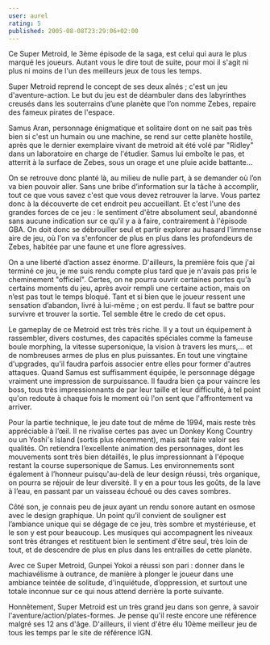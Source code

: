 ```yaml
---
user: aurel
rating: 5
published: 2005-08-08T23:29:06+02:00
---
```

Ce Super Metroid, le 3ème épisode de la saga, est celui qui aura le plus marqué les joueurs. Autant vous le dire tout de suite, pour moi il s'agit ni plus ni moins de l'un des meilleurs jeux de tous les temps.

Super Metroid reprend le concept de ses deux aînés ; c'est un jeu d'aventure-action. Le but du jeu est de déambuler dans des labyrinthes creusés dans les souterrains d’une planète que l’on nomme Zebes, repaire des fameux pirates de l'espace.

Samus Aran, personnage énigmatique et solitaire dont on ne sait pas très bien si c'est un humain ou une machine, se rend sur cette planète hostile, après que le dernier exemplaire vivant de metroid ait été volé par "Ridley" dans un laboratoire en charge de l'étudier.
Samus lui emboîte le pas, et atterrit à la surface de Zebes, sous un orage et une pluie acide battante…

On se retrouve donc planté là, au milieu de nulle part, à se demander où l’on va bien pouvoir aller. Sans une bribe d’information sur la tâche à accomplir, tout ce que vous savez c'est que vous devez retrouver la larve. Vous partez donc à la découverte de cet endroit peu accueillant.
Et c'est l'une des grandes forces de ce jeu : le sentiment d'être absolument seul, abandonné sans aucune indication sur ce qu'il y a à faire, contrairement à l'épisode GBA. On doit donc se débrouiller seul et partir explorer au hasard l'immense aire de jeu, où l'on va s'enfoncer de plus en plus dans les profondeurs de Zebes, habitée par une faune et une flore agressives.

On a une liberté d’action assez énorme. D'ailleurs, la première fois que j'ai terminé ce jeu, je me suis rendu compte plus tard que je n'avais pas pris le cheminement "officiel". Certes, on ne pourra ouvrir certaines portes qu'à certains moments du jeu, après avoir rempli une certaine action, mais on n’est pas tout le temps bloqué. Tant et si bien que le joueur ressent une sensation d’abandon, livré à lui-même ; on est perdu. Il faut se battre pour survivre et trouver la sortie. Tel semble être le credo de cet opus.

Le gameplay de ce Metroid est très très riche. Il y a tout un équipement à rassembler, divers costumes, des capacités spéciales comme la fameuse boule morphing, la vitesse supersonique, la vision à travers les murs,... et de nombreuses armes de plus en plus puissantes. En tout une vingtaine d'upgrades, qu'il faudra parfois associer entre elles pour former d'autres attaques. Quand Samus est suffisamment équipée, le personnage dégage vraiment une impression de surpuissance.
Il faudra bien ça pour vaincre les boss, tous très impressionnants de par leur taille et leur difficulté, à tel point qu'on redoute à chaque fois le moment où l'on sent que l'affrontement va arriver.

Pour la partie technique, le jeu date tout de même de 1994, mais reste très appréciable à l’œil. Il ne rivalise certes pas avec un Donkey Kong Country ou un Yoshi's Island (sortis plus récemment), mais sait faire valoir ses qualités. On retiendra l’excellente animation des personnages, dont les mouvements sont très bien détaillés, le plus impressionnant à l'époque restant la course supersonique de Samus. Les environnements sont également à l’honneur puisqu'au-delà de leur design réussi, très organique, on pourra se réjouir de leur diversité. Il y en a pour tous les goûts, de la lave à l’eau, en passant par un vaisseau échoué ou des caves sombres.

Côté son, je connais peu de jeux ayant un rendu sonore autant en osmose avec le design graphique. Un point qu’il convient de souligner est l’ambiance unique qui se dégage de ce jeu, très sombre et mystérieuse, et le son y est pour beaucoup. Les musiques qui accompagnent les niveaux sont très étranges et restituent bien le sentiment d'être seul, très loin de tout, et de descendre de plus en plus dans les entrailles de cette planète.

Avec ce Super Metroid, Gunpei Yokoi a réussi son pari : donner dans le machiavélisme à outrance, de manière à plonger le joueur dans une ambiance teintée de solitude, d'inquiétude, d’oppression, et surtout une totale inconnue sur ce qui nous attend derrière la porte suivante.

Honnêtement, Super Metroid est un très grand jeu dans son genre, à savoir l'aventure/action/plates-formes. Je pense qu'il reste encore une référence malgré ses 12 ans d'âge. D'ailleurs, il vient d'être élu 10ème meilleur jeu de tous les temps par le site de référence IGN.